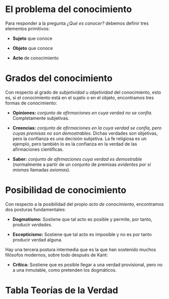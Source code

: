 El problema del conocimiento
============================

Para responder a la pregunta *¿Qué es conocer?* debemos definir tres elementos primitivos:

- **Sujeto** que conoce

- **Objeto** que conoce

- **Acto** de conocimiento



Grados del conocimiento
=======================

Con respecto al grado de *subjetividad* u *objetividad* del conocimiento, esto es, si el conocimiento está en el sujeto o en el objeto, encontramos tres formas de conocimiento:

- **Opiniones:** *conjunto de afirmaciones en cuya verdad no se confía*. Completamente subjetivas.

- **Creencias:** *conjunto de afirmaciones en la cuya verdad se confía, pero cuyas premisas no son demostrables*. Dichas verdades son objetivas, pero la confianza es una decisión subjetiva. La fe religiosa es un ejemplo, pero también lo es la confianza en la verdad de las afirmaciones científicas.

- **Saber:** *conjunto de afirmaciones cuya verdad es demostrable* (normalmente a partir de un conjunto de premisas *evidentes por sí mismas* llamadas *axiomas*).

Posibilidad de conocimiento
===========================

Con respecto a la posibilidad del propio *acto de conocimiento*, encontramos dos posturas fundamentales:

- **Dogmatismo:** Sostiene que tal acto es posible y permite, por tanto, producir *verdades*.

- **Escepticismo:** Sostiene que tal acto es imposible y no es por tanto producir verdad alguna.

Hay una tercera postura intermedia que es la que han sostenido muchos filósofos modernos, sobre todo después de Kant:

- **Crítica:** Sostiene que es posible llegar a una verdad provisional, pero no a una inmutable, como pretenden los dogmáticos.

Tabla Teorías de la Verdad
==========================


